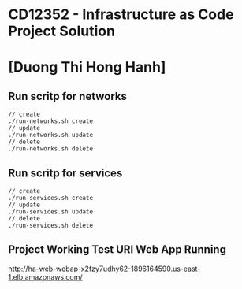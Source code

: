 # CD12352 - Infrastructure as Code Project Solution
# [Duong Thi Hong Hanh]

## Run scritp for networks 
```
// create
./run-networks.sh create
// update 
./run-networks.sh update
// delete
./run-networks.sh delete
```
## Run scritp for services 
```
// create
./run-services.sh create
// update 
./run-services.sh update
// delete
./run-services.sh delete
```

## Project Working Test URl Web App Running
http://ha-web-webap-x2fzy7udhy62-1896164590.us-east-1.elb.amazonaws.com/